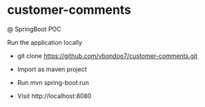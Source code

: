 # customer-comments

@ SpringBoot POC

Run the application locally 

 - git clone https://github.com/vbondoo7/customer-comments.git

 - Import as maven project

 - Run mvn spring-boot:run

 - Visit http://localhost:8080

